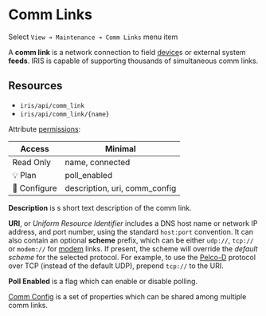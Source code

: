 # Comm Links

Select `View ➔ Maintenance ➔ Comm Links` menu item

A **comm link** is a network connection to field [device]s or external system
**feeds**.  IRIS is capable of supporting thousands of simultaneous comm links.

## Resources

* `iris/api/comm_link`
* `iris/api/comm_link/{name}`

Attribute [permissions]:

| Access       | Minimal                        |
|--------------|--------------------------------|
| Read Only    | name, connected                |
| 💡 Plan      | poll\_enabled                  |
| 🔧 Configure | description, uri, comm\_config |

**Description** is s short text description of the comm link.

**URI**, or _Uniform Resource Identifier_ includes a DNS host name or network IP
address, and port number, using the standard `host:port` convention.  It can
also contain an optional **scheme** prefix, which can be either `udp://`,
`tcp://` or `modem://` for [modem] links.  If present, the scheme will override
the _default scheme_ for the selected protocol.  For example, to use the
[Pelco-D] protocol over TCP (instead of the default UDP), prepend `tcp://` to
the URI.

**Poll Enabled** is a flag which can enable or disable polling.

[Comm Config] is a set of properties which can be shared among multiple comm
links.


[comm config]: comm_config.html
[device]: controllers.html#devices
[modem]: modem.html
[pelco-d]: protocols.html#pelco-d
[permissions]: permissions.html
